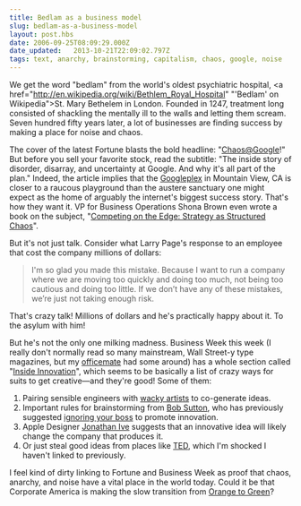 ```yaml
---
title: Bedlam as a business model
slug: bedlam-as-a-business-model
layout: post.hbs
date: 2006-09-25T08:09:29.000Z
date_updated:   2013-10-21T22:09:02.797Z
tags: text, anarchy, brainstorming, capitalism, chaos, google, noise
---
```


We get the word "bedlam" from the world's oldest psychiatric hospital, <a href="http://en.wikipedia.org/wiki/Bethlem_Royal_Hospital" "'Bedlam' on Wikipedia">St. Mary Bethelem</a> in London. Founded in 1247, treatment long consisted of shackling the mentally ill to the walls and letting them scream. Seven hundred fifty years later, a lot of businesses are finding success by making a place for noise and chaos.<!--more-->

The cover of the latest Fortune blasts the bold headline: "<a href="http://money.cnn.com/magazines/fortune/fortune_archive/2006/10/02/8387489/?postversion=2006092009" title="'Chaos@Google' on Money.CNN.com">Chaos@Google</a>!" But before you sell your favorite stock, read the subtitle: "The inside story of disorder, disarray, and uncertainty at Google. And why it's all part of the plan." Indeed, the article implies that the <a href="http://en.wikipedia.org/wiki/Googleplex" title="'Googleplex' on Wikipedia">Googleplex</a> in Mountain View, CA is closer to a raucous playground than the austere sanctuary one might expect as the home of arguably the internet's biggest success story. That's how they want it. VP for Business Operations Shona Brown even wrote a book on the subject, "<a href="http://www.amazon.com/Competing-Edge-Strategy-Structured-Chaos/dp/0875847544" title="'Competing on the Edge' at Amazon.com">Competing on the Edge: Strategy as Structured Chaos</a>".

But it's not just talk. Consider what Larry Page's response to an employee that cost the company millions of dollars:
<blockquote>I'm so glad you made this mistake. Because I want to run a company where we are moving too quickly and doing too much, not being too cautious and doing too little. If we don&#8217;t have any of these mistakes, we&#8217;re just not taking enough risk.</blockquote>
That's crazy talk! Millions of dollars and he's practically happy about it. To the asylum with him!

But he's not the only one milking madness. Business Week this week (I really don't normally read so many mainstream, Wall Street-y type magazines, but my <a href="http://floatingark.blogspot.com/" title="Floating Ark!">officemate</a> had some around) has a whole section called "<a href="http://www.businessweek.com/magazine/toc/06_39/B40020639innovation.htm" title="BusinessWeek.com">Inside Innovation</a>", which seems to be basically a list of crazy ways for suits to get creative&mdash;and they're good! Some of them:
<ol>
<li>Pairing sensible engineers with <a href="http://we-make-money-not-art.com/" title="We-Make-Money-Not-Art">wacky artists</a> to co-generate ideas.</li>
<li>Important rules for brainstorming from <a href="http://bobsutton.typepad.com/" title="I guess Bob has a blog">Bob Sutton</a>, who has previously suggested <a href="http://www.amazon.com/Weird-Ideas-That-Work-Innovation/dp/0743212126/" title="'11 1/2 Weird Ideas That Work' on Amazon">ignoring your boss</a> to promote innovation.</li>
<li>Apple Designer <a href="http://www.jonathanive.com/" title="JonathanIve.com">Jonathan Ive</a> suggests that an innovative idea will likely change the company that produces it.</li>
<li>Or just steal good ideas from places like <a href="http://tedblog.typepad.com/" title="Technology Entertainment &amp; Design">TED</a>, which I'm shocked I haven't linked to previously.</li>
</ol>

I feel kind of dirty linking to Fortune and Business Week as proof that chaos, anarchy, and noise have a vital place in the world today. Could it be that Corporate America is making the slow transition from <a href="http://en.wikipedia.org/wiki/Spiral_dynamics" title="'Spiral Dynamic' on Wikipedia">Orange to Green</a>?
